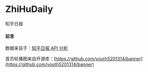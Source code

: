 # ZhiHuDaily
知乎日报

#### 前言

数据来自于：[知乎日报 API 分析](https://github.com/izzyleung/ZhihuDailyPurify/wiki/%E7%9F%A5%E4%B9%8E%E6%97%A5%E6%8A%A5-API-%E5%88%86%E6%9E%90)

首页轮播图来自开源库：[https://github.com/youth5201314/banner](https://github.com/youth5201314/banner)



